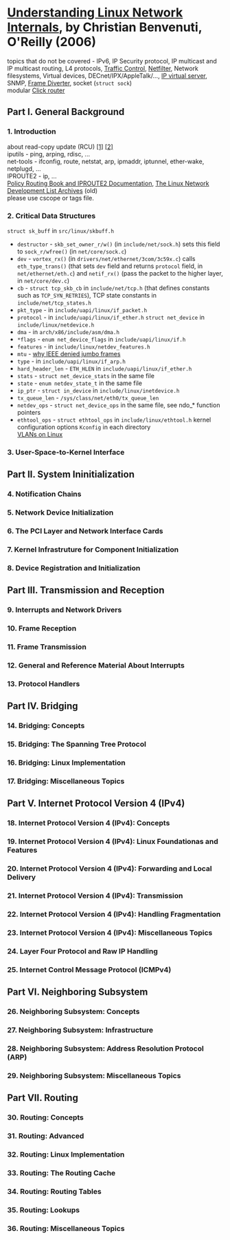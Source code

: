 # [Understanding Linux Network Internals][homepage], by Christian Benvenuti, O'Reilly (2006)

topics that do not be covered - IPv6, IP Security protocol, IP multicast and IP
 multicast routing, L4 protocols, [Traffic Control][traffic_control],
 [Netfilter][netfilter], Network filesystems, Virtual devices,
 DECnet/IPX/AppleTalk/..., [IP virtual server][ip_virtual_server], SNMP, [Frame
 Diverter][frame_diverter], socket (`struct sock`)<br>
modular [Click router][click_router]

[homepage]: http://shop.oreilly.com/product/9780596002558.do
[traffic_control]: http://lartc.org/
[netfilter]: http://www.netfilter.org/
[ip_virtual_server]: http://www.linuxvirtualserver.org/
[frame_diverter]: https://sourceforge.net/projects/diverter/
[click_router]: http://www.read.cs.ucla.edu/click/

## Part I. General Background

### 1. Introduction

about read-copy update (RCU) [[1]][rcu_1] [[2]][rcu_2]<br>
iputils - ping, arping, rdisc, ...<br>
net-tools - ifconfig, route, netstat, arp, ipmaddr, iptunnel, ether-wake, netplugd, ...<br>
IPROUTE2 - ip, ...<br>
[Policy Routing Book and IPROUTE2 Documentation][policyrouting], [The Linux Network Development List Archives][linux_network_mailing_list] (old)<br>
please use cscope or tags file.

[rcu_1]: http://www.linuxjournal.com/article/6993
[rcu_2]: http://www2.rdrop.com/users/paulmck/rclock/
[policyrouting]: http://www.policyrouting.org/
[linux_network_mailing_list]: http://oss.sgi.com/projects/netdev/archive/

### 2. Critical Data Structures

`struct sk_buff` in `src/linux/skbuff.h`
* `destructor` - `skb_set_owner_r/w()` (in `include/net/sock.h`) sets this field to `sock_r/wfree()` (in `net/core/sock.c`)
* `dev` - `vortex_rx()` (in `drivers/net/ethernet/3com/3c59x.c`) calls `eth_type_trans()` (that sets `dev` field and returns `protocol` field, in `net/ethernet/eth.c`) and `netif_rx()` (pass the packet to the higher layer, in `net/core/dev.c`)
* `cb` - `struct tcp_skb_cb` in `include/net/tcp.h` (that defines constants such as `TCP_SYN_RETRIES`), TCP state constants in `include/net/tcp_states.h`
* `pkt_type` - in `include/uapi/linux/if_packet.h`
* `protocol` - in `include/uapi/linux/if_ether.h`
`struct net_device` in `include/linux/netdevice.h`
* `dma` - in `arch/x86/include/asm/dma.h`
* `*flags` - `enum net_device_flags` in `include/uapi/linux/if.h`
* `features` - in `include/linux/netdev_features.h`
* `mtu` - [why IEEE denied jumbo frames][jumbo_frames_denied]
* `type` - in `include/uapi/linux/if_arp.h`
* `hard_header_len` - `ETH_HLEN` in `include/uapi/linux/if_ether.h`
* `stats` - `struct net_device_stats` in the same file
* `state` - `enum netdev_state_t` in the same file
* `ip_ptr` - `struct in_device` in `include/linux/inetdevice.h`
* `tx_queue_len` - `/sys/class/net/eth0/tx_queue_len`
* `netdev_ops` - `struct net_device_ops` in the same file, see ndo_* function pointers
* `ethtool_ops` - `struct ethtool_ops` in `include/linux/ethtool.h`
kernel configuration options `Kconfig` in each directory<br>
[VLANs on Linux][linux_vlan]

[jumbo_frames_denied]: http://www.ietf.org/proceedings/51/I-D/draft-ietf-isis-ext-eth-01.txt
[linux_vlan]: http://www.linuxjournal.com/article/7268

### 3. User-Space-to-Kernel Interface

## Part II. System Ininitialization

### 4. Notification Chains

### 5. Network Device Initialization

### 6. The PCI Layer and Network Interface Cards

### 7. Kernel Infrastruture for Component Initialization

### 8. Device Registration and Initialization

## Part III. Transmission and Reception

### 9. Interrupts and Network Drivers

### 10. Frame Reception

### 11. Frame Transmission

### 12. General and Reference Material About Interrupts

### 13. Protocol Handlers

## Part IV. Bridging

### 14. Bridging: Concepts

### 15. Bridging: The Spanning Tree Protocol

### 16. Bridging: Linux Implementation

### 17. Bridging: Miscellaneous Topics

## Part V. Internet Protocol Version 4 (IPv4)

### 18. Internet Protocol Version 4 (IPv4): Concepts

### 19. Internet Protocol Version 4 (IPv4): Linux Foundationas and Features

### 20. Internet Protocol Version 4 (IPv4): Forwarding and Local Delivery

### 21. Internet Protocol Version 4 (IPv4): Transmission

### 22. Internet Protocol Version 4 (IPv4): Handling Fragmentation

### 23. Internet Protocol Version 4 (IPv4): Miscellaneous Topics

### 24. Layer Four Protocol and Raw IP Handling

### 25. Internet Control Message Protocol (ICMPv4)

## Part VI. Neighboring Subsystem

### 26. Neighboring Subsystem: Concepts

### 27. Neighboring Subsystem: Infrastructure

### 28. Neighboring Subsystem: Address Resolution Protocol (ARP)

### 29. Neighboring Subsystem: Miscellaneous Topics

## Part VII. Routing

### 30. Routing: Concepts

### 31. Routing: Advanced

### 32. Routing: Linux Implementation

### 33. Routing: The Routing Cache

### 34. Routing: Routing Tables

### 35. Routing: Lookups

### 36. Routing: Miscellaneous Topics

